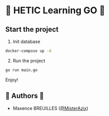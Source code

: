 # 🚀 HETIC Learning GO 🚀

## Start the project
1. Init database
```bash
docker-compose up -d
```
2. Run the project
```bash
go run main.go
```
Enjoy!

## 👤️ Authors 👤

- Maxence BREUILLES ([@MisterAzix](https://github.com/MisterAzix))<br />